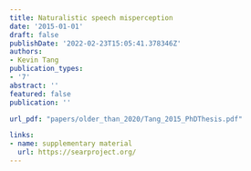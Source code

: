 ```yaml
---
title: Naturalistic speech misperception
date: '2015-01-01'
draft: false
publishDate: '2022-02-23T15:05:41.378346Z'
authors:
- Kevin Tang
publication_types:
- '7'
abstract: ''
featured: false
publication: ''

url_pdf: "papers/older_than_2020/Tang_2015_PhDThesis.pdf"

links:
- name: supplementary material
  url: https://searproject.org/
---
```


